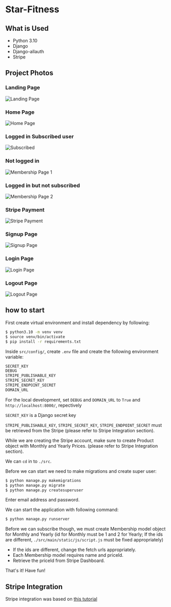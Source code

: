 # Star-Fitness

## What is Used
- Python 3.10
- Django 
- Django-allauth
- Stripe

## Project Photos

### Landing Page
![Landing Page](./project-photos/landing-page.png)

### Home Page
![Home Page](./project-photos/home.png)

### Logged in Subscribed user
![Subscribed](./project-photos/member-only.png)

### Not logged in
![Membership Page 1](./project-photos/member-page.png)

### Logged in but not subscribed
![Membership Page 2](./project-photos/member-page-2.png)

### Stripe Payment
![Stripe Payment](./project-photos/payment.png)

### Signup Page
![Signup Page](./project-photos/signup.png)

### Login Page
![Login Page](./project-photos/login.png)

### Logout Page
![Logout Page](./project-photos/logout.png)

## how to start

First create virtual environment and install dependency by following:
```bash
$ python3.10 -m venv venv
$ source venv/bin/activate
$ pip install -r requirements.txt
```

Inside `src/config/`, create `.env` file and create the following environment variable:
```bash
SECRET_KEY
DEBUG
STRIPE_PUBLISHABLE_KEY
STRIPE_SECRET_KEY
STRIPE_ENDPOINT_SECRET
DOMAIN_URL
```

For the local development, set `DEBUG` and `DOMAIN_URL` to `True` and `http://localhost:8000/`, repectively

`SECRET_KEY` is a Django secret key

`STRIPE_PUBLISHABLE_KEY`, `STRIPE_SECRET_KEY`, `STRIPE_ENDPOINT_SECRET` must be retrieved from the Stripe (please refer to Stripe Integration section).

While we are creating the Stripe account, make sure to create Product object with Monthly and Yearly Prices. (please refer to Stripe Integration section).

We can `cd` in to `./src`.

Before we can start we need to make migrations and create super user:
```bash
$ python manage.py makemigrations
$ python manage.py migrate
$ python manage.py createsuperuser
```

Enter email address and password.

We can start the application with following command:
```bash
$ python manage.py runserver
```

Before we can subscribe though, we must create Membership model object for Monthly and Yearly (id for Monthly must be 1 and 2 for Yearly; If the ids are different, `./src/main/static/js/script.js` must be fixed appropriately)
  - If the ids are different, change the fetch urls appropriately.
  - Each Membership model requires name and priceId.
  - Retrieve the priceId from Stripe Dashboard.

That's it! Have fun!

## Stripe Integration

Stripe integration was based on [this tutorial](https://testdriven.io/blog/django-stripe-subscriptions/)